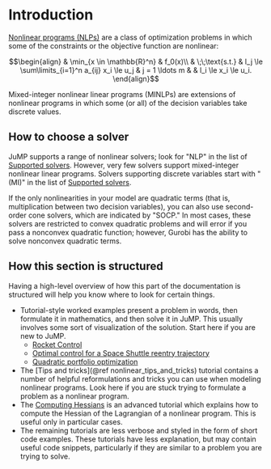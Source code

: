 # Introduction

[Nonlinear programs (NLPs)](https://en.wikipedia.org/wiki/Nonlinear_programming)
are a class of optimization problems in which some of the constraints or the
objective function are nonlinear:
```math
\begin{align}
    & \min_{x \in \mathbb{R}^n} & f_0(x)\\
    & \;\;\text{s.t.} & l_j \le \sum\limits_{i=1}^n a_{ij} x_i \le u_j & j = 1 \ldots m
    & & l_i \le x_i \le u_i.
\end{align}
```

Mixed-integer nonlinear linear programs (MINLPs) are extensions of nonlinear
programs in which some (or all) of the decision variables take discrete values.

## How to choose a solver

JuMP supports a range of nonlinear solvers; look for "NLP" in the list
of [Supported solvers](@ref). However, very few solvers support mixed-integer
nonlinear linear programs. Solvers supporting discrete variables start with
"(MI)" in the list of [Supported solvers](@ref).

If the only nonlinearities in your model are quadratic terms (that is,
multiplication between two decision variables), you can also use second-order
cone solvers, which are indicated by "SOCP." In most cases, these solvers are
restricted to convex quadratic problems and will error if you pass a nonconvex
quadratic function; however, Gurobi has the ability to solve nonconvex quadratic
terms.

## How this section is structured

Having a high-level overview of how this part of the documentation is structured
will help you know where to look for certain things.

 * Tutorial-style worked examples present a problem in words, then formulate it
   in mathematics, and then solve it in JuMP. This usually involves some sort of
   visualization of the solution. Start here if you are new to JuMP.
   * [Rocket Control](@ref)
   * [Optimal control for a Space Shuttle reentry trajectory](@ref)
   * [Quadratic portfolio optimization](@ref)
 * The [Tips and tricks](@ref nonlinear_tips_and_tricks) tutorial contains a
   number of helpful reformulations and tricks you can use when modeling
   nonlinear programs. Look here if you are stuck trying to formulate a problem
   as a nonlinear program.
 * The [Computing Hessians](@ref) is an advanced tutorial which explains how to
   compute the Hessian of the Lagrangian of a nonlinear program. This is useful
   only in particular cases.
 * The remaining tutorials are less verbose and styled in the form of short code
   examples. These tutorials have less explanation, but may contain useful
   code snippets, particularly if they are similar to a problem you are trying
   to solve.
